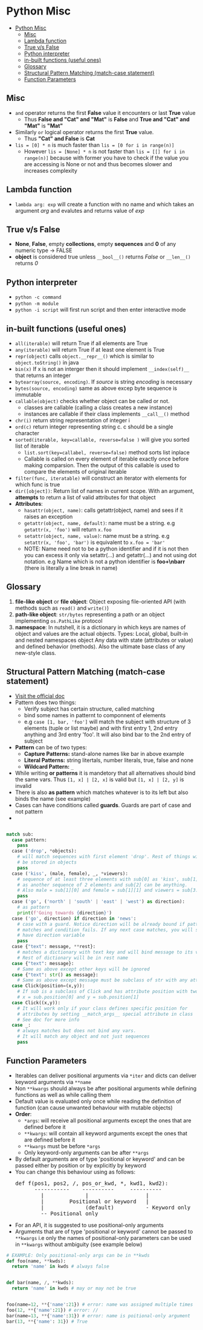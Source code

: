 # Python Misc

- [Python Misc](#python-misc)
  - [Misc](#misc)
  - [Lambda function](#lambda-function)
  - [True v/s False](#true-vs-false)
  - [Python interpreter](#python-interpreter)
  - [in-built functions (useful ones)](#in-built-functions-useful-ones)
  - [Glossary](#glossary)
  - [Structural Pattern Matching (match-case statement)](#structural-pattern-matching-match-case-statement)
  - [Function Parameters](#function-parameters)

## Misc

- `and` operator returns the first **False** value it encounters or last **True** value
  - Thus **False and "Cat" and "Mat"** is **False** and **True and "Cat" and "Mat"** is **"Mat"**
- Similarly `or` logical operator returns the first **True** value.
  - Thus **"Cat" and False** is **Cat**
- `lis = [0] * n` is much faster than `lis = [0 for i in range(n)]`
  - However `lis = [None] * n` is not faster than `lis = [[] for i in range(n)]` because with former you have to check if the value you are accessing is None or not and thus becomes slower and increases complexity

## Lambda function

- `lambda arg: exp` will create a function with no name and which takes an argument _arg_ and evalutes and returns value of _exp_

## True v/s False

- **None**, **False**, empty **collections**, empty **sequences** and **0** of any numeric type -> FALSE
- **object** is considered true unless `__bool__()` returns _False_ or `__len__()` returns _0_

## Python interpreter

- `python -c command`
- `python -m module`
- `python -i script` will first run script and then enter interactive mode

## in-built functions (useful ones)

- `all(iterable)` will return True if all elements are True
- `any(iterable)` will return True if at least one element is True
- `repr(object)` calls `object.__repr__()` which is similar to `object.toString()` in java
- `bin(x)` If x is not an interger then it should implement `__index(self)__` that returns an integer
- `bytearray(source, encoding)`. If _source_ is string _encoding_ is necessary
- `bytes(source, encoding)` same as above excep byte sequence is immutable
- `callable(object)` checks whether object can be called or not.
  - classes are callable (calling a class creates a new instance)
  - instances are callable if their class implements `__call__()` method
- `chr(i)` return string representation of integer i
- `ord(c)` return integer representing string c. c should be a single character
- `sorted(iterable, key=callable, reverse=false )` will give you sorted list of iterable
  - `list.sort(key=callabel, reverse=false)` method sorts list inplace
  - Callable is called on every element of iterable exactly once before making comparsion. Then the output of this callable is used to compare the elements of original iterable
- `filter(func, iteratable)` will construct an iterator with elements for which func is true
- `dir([object])`: Return list of names in current scope. With an argument, **attempts** to return a list of valid attributes for that object
- **Attributes**:
  - `hasattr(object, name)`: calls getattr(object, name) and sees if it raises an exception
  - `getattr(object, name, default)`: name must be a string. e.g `getattr(x, 'foo')` will return `x.foo`
  - `setattr(object, name, value)`: name must be a string. e.g `setattr(x, 'foo', 'bar')` is equivalent to `x.foo = 'bar'`
  - NOTE: Name need not to be a python identifier and if it is not then you can excess it only via setattr(...) and getattr(...) and not using dot notation. e.g Name which is not a python identifier is **foo+\nbarr** (there is literally a line break in name)

## Glossary

1. **file-like object** or **file object**: Object exposing file-oriented API (with methods such as `read()` and `write()`)
2. **path-like object**: `str/bytes` representing a path or an object implementing `os.PathLike` protocol
3. **namespace**: In nutshell, it is a dictionary in which keys are names of object and values are the actual objects. Types: Local, global, built-in and nested namespaces
   object
   Any data with state (attributes or value) and defined behavior (methods). Also the ultimate base class of any new-style class.

## Structural Pattern Matching (match-case statement)

- [Visit the official doc](https://peps.python.org/pep-0636/)
- Pattern does two things:
  - Verify subject has certain structure, called matching
  - bind some names in patternt to componnent of elements
  - e.g `case [1, bar, 'foo']` will match the subject with structure of 3 elements (tuple or list maybe) and with first entry 1, 2nd entry anything and 3rd entry 'foo'. It will also bind bar to the 2nd entry of subject
- **Pattern** can be of two types:
  - **Capture Patterns:** stand-alone names like bar in above example
  - **Literal Patterns:** string litertals, number literals, true, false and none
  - **Wildcard Pattern:** `_`
- While writing **or patterns** it is mandetory that all alternatives should bind the same vars. Thus `[1, x] | [2, x]` is valid but `[1, x] | [2, y]` is invalid
- There is also **as pattern** which matches whatever is to its left but also binds the name (see example)
- Cases can have conditions called **guards**. Guards are part of case and not pattern
-

```python

match sub:
  case pattern:
    pass
  case ('drop', *objects):
    # will match sequences with first element 'drop'. Rest of things will
    # be stored in objects
    pass
  case ('kiss', (male, female), _, *viewers):
    # sequence of at least three elements with sub[0] as 'kiss', sub[1]
    # as another sequence of 2 elements and sub[2] can be anything.
    # Also male = sub[1][0] and female = sub[1][1] and viewers = sub[3:]
    pass
  case ('go', ('north' | 'south' | 'east' | 'west') as direction):
    # as pattern
    print(f'Going towards {direction}')
  case ('go', direction) if direction in 'news':
    # case with a guard. Notice direction will be already bound if pattern
    # matches and condition fails. If any next case matches, you will still
    # have direction variable
    pass
  case {"text": message, **rest}:
    # matches a dictionary with text key and will bind message to its value.
    # Rest of dictionary will be in rest name
  case {"text": message}:
    # Same as above except other keys will be ignored
  case {"text": str() as message}:
    # Same as above except message must be subclass of str with any attributes
  case Click(position=(x,y)):
    # If sub is a subclass of Click and has attribute position with two elements
    # x = sub.position[0] and y = sub.position[1]
  case Click((x,y)):
    # It will work only if your class defines specific position for
    # attributes by setting __match_args__ special attribute in class
    # See doc for more info
  case _:
    # always matches but does not bind any vars.
    # It will match any object and not just sequences
    pass
```

## Function Parameters

- Iterables can deliver positional arguments via `*iter` and dicts can deliver keyword arguments via `**name`
- Non `**kwargs` should always be after positional arguments while defining functions as well as while calling them
- Default value is evaluated only once while reading the definition of function (can cause unwanted behaviour with mutable objects)
- **Order**:
  - `*args`: will receive all positional arguments except the ones that are defined before it
  - `**kwargs`: will contain all keyword arguments except the ones that are defined before it
  - `**kwargs` must be before `*args`
  - Only keyword-only arguments can be after `**args`
- By default arguments are of type 'positional or keyword' and can be passed either by position or by explicitly by keyword
- You can change this behaviour using as follows:
  <pre>
  def f(pos1, pos2, /, pos_or_kwd, *, kwd1, kwd2):
        -----------    ----------     ----------
          |             |                  |
          |        Positional or keyword   |
          |             (default)          - Keyword only
          -- Positional only
  </pre>
- For an API, it is suggested to use positional-only arguments
- Arguments that are of type 'positional or keyword' cannot be passed to `**kwargs` i.e only the names of positional-only parameters can be used in `**kwargs` without ambiguity (see example below)

```python
# EXAMPLE: Only positional-only args can be in **kwds
def foo(name, **kwds):
  return 'name' in kwds # always false


def bar(name, /, **kwds):
  return 'name' in kwds # may or may not be true


foo(name=12, **{'name':21}) # error: name was assigned multiple times
foo(12, **{'name':21}) # error: //
bar(name=13, **{'name':31}) # error: name is poitional-only argument
bar(13, **{'name': 31}) # True
```
